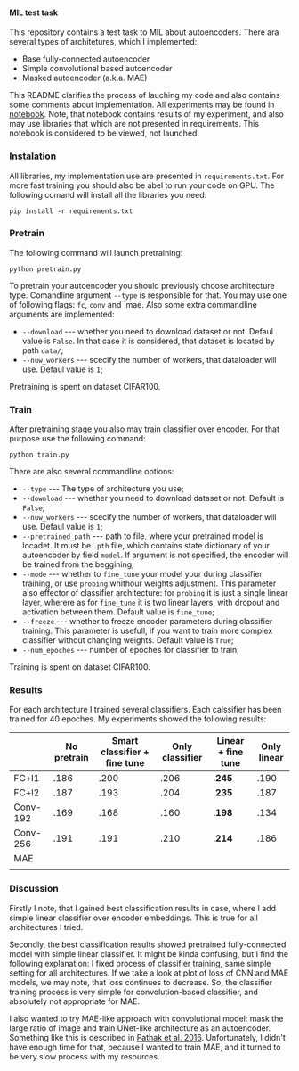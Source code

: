 #### MIL test task

This repository contains a test task to MIL about autoencoders. There ara several types of architetures, which I implemented:
  * Base fully-connected autoencoder
  * Simple convolutional based autoencoder
  * Masked autoencoder (a.k.a. MAE)
  
This README clarifies the process of lauching my code and also contains some comments about implementation. All experiments may be found in [notebook](https://github.com/johanDDC/MIL_autoencoder/blob/master/notebooks/experiments.ipynb). Note, that notebook contains results of my experiment, and also may use libraries that which are not presented in requirements. This notebook is considered to be viewed, not launched.

### Instalation

All libraries, my implementation use are presented in `requirements.txt`. For more fast training you should also be abel to run your code on GPU. The following comand will install all the libraries you need:

`pip install -r requirements.txt`

### Pretrain

The following command will launch pretraining:

`python pretrain.py`

To pretrain your autoencoder you should previously choose architecture type. Comandline argument `--type` is responsible for that. You may use one of following flags: `fc`, `conv` and `mae. Also some extra commandline arguments are implemented:

  * `--download` --- whether you need to download dataset or not. Defaul value is `False`. In that case it is considered, that dataset is located by path `data/`;
  * `--nuw_workers` --- scecify the number of workers, that dataloader will use. Defaul value is `1`;
  
Pretraining is spent on dataset CIFAR100.

### Train

After pretraining stage you also may train classifier over encoder. For that purpose use the following command:

`python train.py`

There are also several commandline options:

  * `--type` --- The type of architecture you use;
  * `--download` --- whether you need to download dataset or not. Default is `False`;
  * `--nuw_workers` --- scecify the number of workers, that dataloader will use. Defaul value is `1`;
  * `--pretrained_path` --- path to file, where your pretrained model is locadet. It must be `.pth` file, which contains state dictionary of your autoencoder by field `model`. If argument is not specified, the encoder will be trained from the beggining;
  * `--mode` --- whether to `fine_tune` your model your during classifier training, or use `probing` whithour weights adjustment. This parameter also effector of classifier architecture: for `probing` it is just a single linear layer, wherere as for `fine_tune` it is two linear layers, with dropout and activation between them. Default value is `fine_tune`;
  * `--freeze` --- whether to freeze encoder parameters during classifier training. This parameter is usefull, if you want to train more complex classifier without changing weights. Default value is `True`;
  * `--num_epoches` --- number of epoches for classifier to train;
  
Training is spent on dataset CIFAR100.

### Results

For each architecture I trained several classifiers. Each calssifier has been trained for 40 epoches.
My experiments showed the following results:

|          | No pretrain | Smart classifier + fine tune | Only classifier | Linear + fine tune | Only linear |
|----------|-------------|------------------------------|-----------------|--------------------|-------------|
| FC+l1    | .186        | .200                         | .206            | **.245**           | .190        |
| FC+l2    | .187        | .193                         | .204            | **.235**           | .187        |
| Conv-192 | .169        | .168                         | .160            | **.198**           | .134        |
| Conv-256 | .191        | .191                         | .210            | **.214**           | .186        |
| MAE      |             |                              |                 |                    |             |
|          |             |                              |                 |                    |             |

### Discussion

Firstly I note, that I gained best classification results in case, where I add simple linear classifier over encoder embeddings. This is true for all architectures I tried.

Secondly, the best classification results showed pretrained fully-connected model with simple linear classifier. It might be kinda confusing, but I find the following explanation: I fixed process of classifier training, same simple setting for all architectures. If we take a look at plot of loss of CNN and MAE models, we may note, that loss continues to decrease. So, the classifier training process is very simple for convolution-based classifier, and absolutely not appropriate for MAE.

I also wanted to try MAE-like approach with convolutional model: mask the large ratio of image and train UNet-like architecture as an autoencoder. Something like this is described in [Pathak et al. 2016](https://arxiv.org/abs/1604.07379). Unfortunately, I didn't have enough time for that, because I wanted to train MAE, and it turned to be very slow process with my resources.
